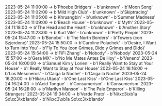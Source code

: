 2023-05-24 11:00:00 -> b'Phoebe Bridgers' - b'unknown' - b'Moon Song'
2023-05-24 11:02:00 -> b'Mild High Club' - b'unknown' - b'Skiptracing'
2023-05-24 11:05:00 -> b'Khruangbin' - b'unknown' - b'Summer Madness'
2023-05-24 11:09:00 -> b'Beach House' - b'unknown' - b'Myth'
2023-05-24 11:18:00 -> b'The Head and the Heart' - b'unknown' - b'Another Story'
2023-05-24 11:23:00 -> b'Kurt Vile' - b'unknown' - b'Pretty Pimpin'
2023-05-24 15:47:00 -> b'Bonobo' - b'The North Borders' - b'Towers (con Szjerdene)'
2023-05-24 15:50:00 -> b'Caroline Polachek' - b'Desire, I Want to Turn Into You' - b'Fly To You (con Grimes, Dido y Grimes and Dido)'
2023-05-24 15:54:00 -> b'FiFi Zhang' - b'Nobody' - b'Nobody'
2023-05-24 15:57:00 -> b'Gera MX' - b'No Me Mates Antes De Hoy' - b'Veneno'
2023-05-24 16:00:00 -> b'Samuel Kim y Lorien' - b'I Really Want to Stay at Your House' - b'I Really Want to Stay at Your House'
2023-05-24 16:16:00 -> b'Los Mesoneros' - b'Caiga la Noche' - b'Caiga la Noche'
2023-05-24 16:20:00 -> b'Hikaru Utada' - b'One Last Kiss' - b'One Last Kiss'
2023-05-24 16:24:00 -> b'Acid Tongue' - b'Consumerism' - b'Consumerism'
2023-05-24 16:28:00 -> b'Marilyn Manson' - b'The Pale Emperor' - b'Killing Strangers'
2023-05-24 16:34:00 -> b'Verde Prato' - b'Ni\xc3\xb1a So\xc3\xb1ando' - b'Ni\xc3\xb1a So\xc3\xb1ando'
